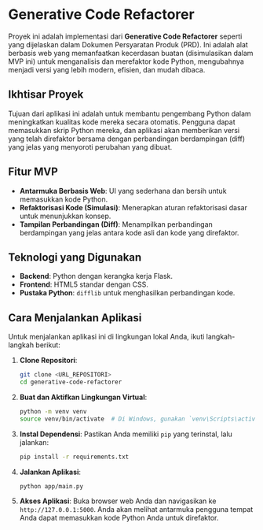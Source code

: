 # Generative Code Refactorer

Proyek ini adalah implementasi dari **Generative Code Refactorer** seperti yang dijelaskan dalam Dokumen Persyaratan Produk (PRD). Ini adalah alat berbasis web yang memanfaatkan kecerdasan buatan (disimulasikan dalam MVP ini) untuk menganalisis dan merefaktor kode Python, mengubahnya menjadi versi yang lebih modern, efisien, dan mudah dibaca.

## Ikhtisar Proyek

Tujuan dari aplikasi ini adalah untuk membantu pengembang Python dalam meningkatkan kualitas kode mereka secara otomatis. Pengguna dapat memasukkan skrip Python mereka, dan aplikasi akan memberikan versi yang telah direfaktor bersama dengan perbandingan berdampingan (diff) yang jelas yang menyoroti perubahan yang dibuat.

## Fitur MVP

*   **Antarmuka Berbasis Web**: UI yang sederhana dan bersih untuk memasukkan kode Python.
*   **Refaktorisasi Kode (Simulasi)**: Menerapkan aturan refaktorisasi dasar untuk menunjukkan konsep.
*   **Tampilan Perbandingan (Diff)**: Menampilkan perbandingan berdampingan yang jelas antara kode asli dan kode yang direfaktor.

## Teknologi yang Digunakan

*   **Backend**: Python dengan kerangka kerja Flask.
*   **Frontend**: HTML5 standar dengan CSS.
*   **Pustaka Python**: `difflib` untuk menghasilkan perbandingan kode.

## Cara Menjalankan Aplikasi

Untuk menjalankan aplikasi ini di lingkungan lokal Anda, ikuti langkah-langkah berikut:

1.  **Clone Repositori**:
    ```bash
    git clone <URL_REPOSITORI>
    cd generative-code-refactorer
    ```

2.  **Buat dan Aktifkan Lingkungan Virtual**:
    ```bash
    python -m venv venv
    source venv/bin/activate  # Di Windows, gunakan `venv\Scripts\activate`
    ```

3.  **Instal Dependensi**:
    Pastikan Anda memiliki `pip` yang terinstal, lalu jalankan:
    ```bash
    pip install -r requirements.txt
    ```

4.  **Jalankan Aplikasi**:
    ```bash
    python app/main.py
    ```

5.  **Akses Aplikasi**:
    Buka browser web Anda dan navigasikan ke `http://127.0.0.1:5000`. Anda akan melihat antarmuka pengguna tempat Anda dapat memasukkan kode Python Anda untuk direfaktor.